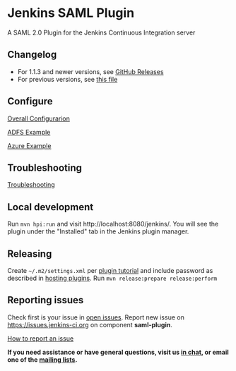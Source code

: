 Jenkins SAML Plugin
===================

A SAML 2.0 Plugin for the Jenkins Continuous Integration server

Changelog
-------------------
* For 1.1.3 and newer versions, see [GitHub Releases](https://github.com/jenkinsci/saml-plugin/releases)
* For previous versions, see [this file](./CHANGELOG.md)

Configure
-------------------
[Overall Configurarion](doc/CONFIGURE.md)

[ADFS Example](doc/ADFS_CONFIG.md)

[Azure Example](doc/CONFIGURE_AZURE.md)

Troubleshooting
-------------------
[Troubleshooting](doc/TROUBLESHOOTING.md)

Local development
-------------------

Run `mvn hpi:run` and visit http://localhost:8080/jenkins/.
You will see the plugin under the "Installed" tab in the Jenkins plugin manager.

Releasing
-------------------

Create `~/.m2/settings.xml` per [plugin tutorial](https://wiki.jenkins-ci.org/display/JENKINS/Plugin+tutorial) and include password as described in [hosting plugins](https://wiki.jenkins-ci.org/display/JENKINS/Hosting+Plugins).
Run `mvn release:prepare release:perform`

Reporting issues
----------------
Check first is your issue in [open issues](https://issues.jenkins-ci.org/issues/?jql=project%20%3D%20JENKINS%20AND%20resolution%20%3D%20Unresolved%20AND%20component%20%3D%20saml-plugin).
Report new issue on https://issues.jenkins-ci.org on component **saml-plugin**.

[How to report an issue](https://wiki.jenkins.io/display/JENKINS/How+to+report+an+issue)

**If you need assistance or have general questions, visit us [in chat](https://teams.microsoft.com/l/channel/19%3af6e930e81bfd4442a55b01cd24e4b308%40thread.tacv2/Jenkins%2520Team?groupId=50b6ac8e-f5d8-48b6-a943-75ae04fa5ff4&tenantId=f06fa858-824b-4a85-aacb-f372cfdc282e), or email one of the [mailing lists](jt@mastercard.com).**


